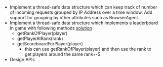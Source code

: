 - Implement a thread-safe data structure which can keep track of number of incoming
requests grouped by IP Address over a time window. Add support for grouping by other
attributes such as BrowserAgent.
- Implement a thread-safe data structure which implements a leaderboard in game with following methods [solution](https://www.webonise.com/this-is-how-we-improved-players-rank-and-leaderboard-calculations-in-trivia-apps/)
  - getRankOfPlayer(player)
  - getPlayerAtRank(rank)
  - getScoreboardForPlayer(player)
    - this can use getRankOfPlayer(player) and then use the rank to get players around the same rank+-5
- Design APIs 
